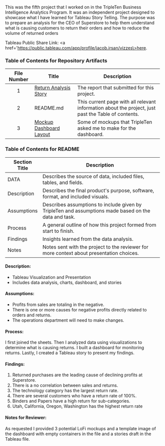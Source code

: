 This was the fifth project that I worked on in the TripleTen Business Intelligence Analytics Program. It was an independent project designed to showcase what I have learned for Tableau Story Telling. The purpose was to prepare an analysis for the CEO of Superstore to help them understand what is causing customers to return their orders and how to reduce the volume of returned orders

Tableau Public Share Link: <a href='https://public.tableau.com/app/profile/jacob.irsan/vizzes\><u>here</u>.</a> 

### Table of Contents for Repository Artifacts
| File Number | Title | Description |
| :-----------: | ----------- |----------- |
| 1 | [Return Analysis Story](https://github.com/jacobirsan/README.md/blob/3024a309483d3f99d5b541db9ececa72d3bc00e2/Superstore%20Return%20Analysis/Return%20Analysis%20Story.pdf) | The report that submitted for this project. |
| 2 | README.md | This current page with all relevant information about the project, just past the Table of contents. |
| 3 | [Mockup Dashboard Layout](https://github.com/jacobirsan/README.md/blob/3024a309483d3f99d5b541db9ececa72d3bc00e2/Superstore%20Return%20Analysis/mockup%20tableau.png) | Some of mockups that TripleTen asked me to make for the dashboard. |

### Table of Contents for README
| Section Title | Description |
| ----------- |----------- |
| DATA | Describes the source of data, included files, tables, and fields. |
| Description | Describes the final product's purpose, software, format, and included visuals. |
| Assumptions | Describes assumptions to include given by TripleTen and assumptions made based on the data and task. |
| Process | A general outline of how this project formed from start to finish. |
| Findings | Insights learned from the data analysis. |
| Notes | Notes sent with the project to the reviewer for more context about presentation choices. |


#### Description:
- Tableau Visualization and Presentation
- Includes data analysis, charts, dashboard, and stories

#### Assumptions:
- Profits from sales are totaling in the negative.	
- There is one or more causes for negative profits directly related to orders and returns.
- The operations department will need to make changes.

#### Process:
I first joined the sheets.
Then I analyzed data using visualizations to determine what is causing returns.
I built a dashboard for monitoring returns.
Lastly, I created a Tableau story to present my findings.

#### Findings:
1. Returned purchases are the leading cause of declining profits at Superstore.
2. There is a no correlation between sales and returns.
3. The technology category has the largest return rate.
4. There are several customers who have a return rate of 100%.
5. Binders and Papers have a high return for sub-categories.
6. Utah, California, Oregon, Washington has the highest return rate

#### Notes for Reviewer:
As requested I provided 3 potential LoFi mockups and a template image of the dashboard with empty containers in the file and a stories draft in the Tableau file.
